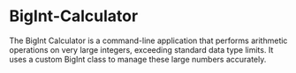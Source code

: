 # BigInt-Calculator
The BigInt Calculator is a command-line application that performs arithmetic operations on very large integers, exceeding standard data type limits. It uses a custom BigInt class to manage these large numbers accurately.
